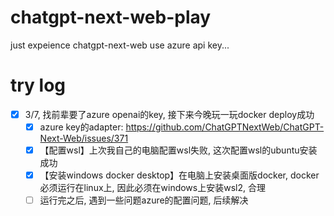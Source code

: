 # chatgpt-next-web-play
just expeience chatgpt-next-web use azure api key...
# try log
- [x] 3/7, 找前辈要了azure openai的key, 接下来今晚玩一玩docker deploy成功
  - [x] azure key的adapter: https://github.com/ChatGPTNextWeb/ChatGPT-Next-Web/issues/371
  - [x] 【配置wsl】上次我自己的电脑配置wsl失败, 这次配置wsl的ubuntu安装成功
  - [x] 【安装windows docker desktop】在电脑上安装桌面版docker, docker必须运行在linux上, 因此必须在windows上安装wsl2, 合理
  - [ ] 运行完之后, 遇到一些问题azure的配置问题, 后续解决 
